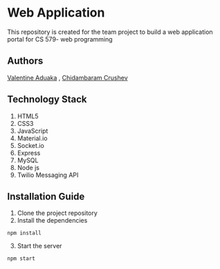 # Web Application
This repository is created for the team project to build a web application portal for CS 579- web programming

## Authors
[Valentine Aduaka](https://github.com/sabival89) , [Chidambaram Crushev](https://github.com/chidcrushev)

<h2>Technology Stack</h2>
<ol>
    <li> HTML5</li>
    <li> CSS3</li>
    <li> JavaScript</li>
    <li> Material.io</li>
    <li> Socket.io</li>
    <li> Express</li>
    <li> MySQL</li>
    <li> Node js</li>
    <li> Twilio Messaging API</li>
</ol>

## Installation Guide
1. Clone the project repository 
2. Install the dependencies 
```
npm install
```
3. Start the server
```
npm start
```
